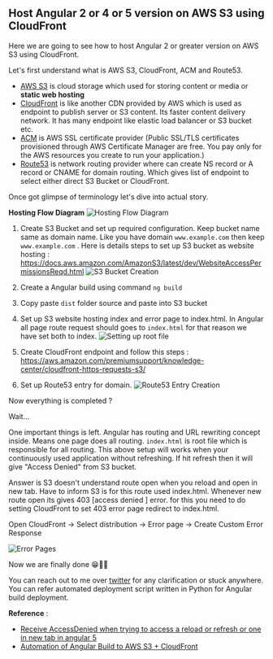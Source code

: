 ## Host Angular 2 or 4 or 5 version on AWS S3 using CloudFront

Here we are going to see how to host Angular 2 or greater version on AWS S3 using CloudFront.

Let's first understand what is AWS S3, CloudFront, ACM and Route53. 

-  [AWS S3](https://docs.aws.amazon.com/AmazonS3/latest/dev/Welcome.html)  is cloud storage which used for storing content or media or **static web hosting** 
-   [CloudFront](https://aws.amazon.com/cloudfront)  is like another CDN provided by AWS which is used as endpoint to publish server or S3 content. Its faster content delivery network. It has many endpoint like elastic load balancer or S3 bucket etc. 
-  [ACM](https://aws.amazon.com/certificate-manager)  is AWS SSL certificate provider (Public SSL/TLS certificates provisioned through AWS Certificate Manager are free. You pay only for the AWS resources you create to run your application.)
-  [Route53](https://aws.amazon.com/route53/)  is network routing provider where can create NS record or A record or CNAME  for domain routing. Which gives list of endpoint to select either direct S3 Bucket or CloudFront.

Once got glimpse of terminology let's dive into actual story. 

**Hosting Flow Diagram**
![Hosting Flow Diagram](https://cdn.hashnode.com/res/hashnode/image/upload/v1601696174266/4cwTAFqDs.png)

1. Create S3 Bucket and set up required configuration. Keep bucket name same as domain name. Like you have domain `www.example.com` then keep `www.example.com` . Here is details steps to set up S3 bucket as website hosting : https://docs.aws.amazon.com/AmazonS3/latest/dev/WebsiteAccessPermissionsReqd.html ![S3 Bucket Creation](https://cdn.hashnode.com/res/hashnode/image/upload/v1601696610600/uTGoJdFCX.png)                                

2. Create a Angular build using command `ng build`
3. Copy paste `dist` folder source and paste into S3 bucket
4. Set up S3 website hosting index and error page to index.html. In Angular all page route request should goes to `index.html` for that reason we have set both to index. ![Setting up root file](https://cdn.hashnode.com/res/hashnode/image/upload/v1601696889823/JsUJIPPPg.png)
5. Create CloudFront endpoint and follow this steps : https://aws.amazon.com/premiumsupport/knowledge-center/cloudfront-https-requests-s3/
6. Set up Route53 entry for domain. ![Route53 Entry Creation](https://cdn.hashnode.com/res/hashnode/image/upload/v1601750718290/IZLZh8-Zj.png)

Now everything is completed ? 

Wait... 

One important things is left. Angular has routing and URL rewriting concept inside. Means one page does all routing. `index.html` is root file which is responsible for all routing. This above setup will works when your continuously used application without refreshing. If hit refresh then it will give "Access Denied" from S3 bucket. 

Answer is S3 doesn't understand route open when you reload and open in new tab. Have  to inform S3 is for this route used index.html. Whenever new route open its gives 403 [access denied ] error. for this you need to do setting CloudFront to set 403 error page redirect to index.html.

Open CloudFront -> Select distribution -> Error page -> Create Custom Error Response

![Error Pages](https://i.stack.imgur.com/EhteQ.png)

Now we are finally done 😁👍🏻

You can reach out to me over [twitter](https://twitter.com/aviboy2006) for any clarification or stuck anywhere.  You can refer automated deployment script written in Python for Angular build deployment. 

**Reference** : 


- [Receive AccessDenied when trying to access a reload or refresh or one in new tab in angular 5](https://stackoverflow.com/questions/50299204/receive-accessdenied-when-trying-to-access-a-reload-or-refresh-or-one-in-new-tab) 
- [Automation of Angular Build to AWS S3 + CloudFront](https://github.com/aviboy2006/angular-build-upload-s3-cloudfront)
